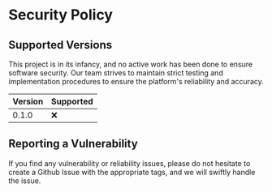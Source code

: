 # Security Policy

## Supported Versions

This project is in its infancy, and no active work has been done to ensure software security. Our team strives to maintain strict testing and implementation procedures to ensure the platform's reliability and accuracy.

| Version | Supported          |
| ------- | ------------------ |
| 0.1.0   | :x:                |

## Reporting a Vulnerability

If you find any vulnerability or reliability issues, please do not hesitate to create a Github Issue with the appropriate tags, and we will swiftly handle the issue. 
